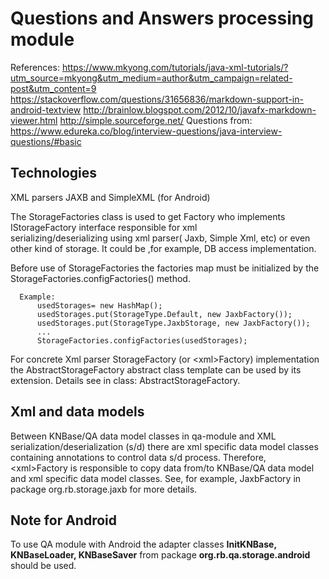 Questions and Answers processing module
========================================
References:
https://www.mkyong.com/tutorials/java-xml-tutorials/?utm_source=mkyong&utm_medium=author&utm_campaign=related-post&utm_content=9
https://stackoverflow.com/questions/31656836/markdown-support-in-android-textview
http://brainlow.blogspot.com/2012/10/javafx-markdown-viewer.html
http://simple.sourceforge.net/
Questions from:
https://www.edureka.co/blog/interview-questions/java-interview-questions/#basic

Technologies
------------
XML parsers JAXB and SimpleXML (for Android)

The StorageFactories class is used to get Factory 
who implements IStorageFactory interface  responsible for xml  
serializing/deserializing using xml parser( Jaxb, Simple Xml, etc) or even other kind
of storage. It could be ,for example, DB access implementation. 

Before use of StorageFactories the factories map must be initialized by the 
 StorageFactories.configFactories() method.

~~~~
  Example:
      usedStorages= new HashMap();
      usedStorages.put(StorageType.Default, new JaxbFactory());
      usedStorages.put(StorageType.JaxbStorage, new JaxbFactory());
      ...
      StorageFactories.configFactories(usedStorages);
~~~~

For concrete Xml parser StorageFactory (or \<xml\>Factory) implementation the AbstractStorageFactory abstract class
 template can be used by its extension. Details see in class: AbstractStorageFactory.

Xml and data models
-------------------
Between KNBase/QA data model classes in qa-module and XML serialization/deserialization (s/d) 
there are xml specific data model classes containing annotations to control data s/d process. 
Therefore, \<xml\>Factory is responsible to copy data from/to KNBase/QA data model and xml 
specific data model classes. 
See, for example, JaxbFactory in package org.rb.storage.jaxb for more details.    

Note for Android
----------------
To use QA module with Android the adapter classes **InitKNBase, KNBaseLoader, KNBaseSaver**
from package **org.rb.qa.storage.android** should be used.